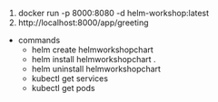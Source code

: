 1. docker run -p 8000:8080 -d helm-workshop:latest
1. http://localhost:8000/app/greeting
* commands
  * helm create helmworkshopchart
  * helm install helmworkshopchart .
  * helm uninstall helmworkshopchart
  * kubectl get services
  * kubectl get pods
